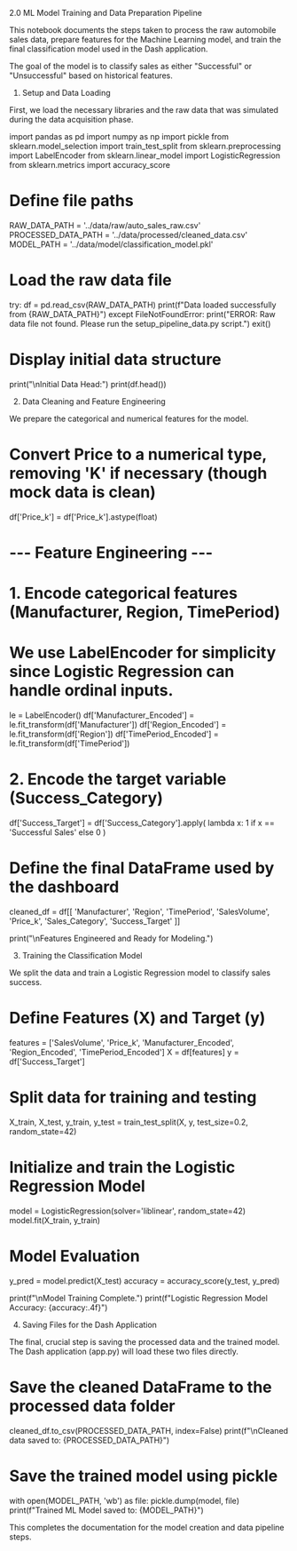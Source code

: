 2.0 ML Model Training and Data Preparation Pipeline

This notebook documents the steps taken to process the raw automobile sales data, prepare features for the Machine Learning model, and train the final classification model used in the Dash application.

The goal of the model is to classify sales as either "Successful" or "Unsuccessful" based on historical features.

1. Setup and Data Loading

First, we load the necessary libraries and the raw data that was simulated during the data acquisition phase.

import pandas as pd
import numpy as np
import pickle
from sklearn.model_selection import train_test_split
from sklearn.preprocessing import LabelEncoder
from sklearn.linear_model import LogisticRegression
from sklearn.metrics import accuracy_score

# Define file paths
RAW_DATA_PATH = '../data/raw/auto_sales_raw.csv'
PROCESSED_DATA_PATH = '../data/processed/cleaned_data.csv'
MODEL_PATH = '../data/model/classification_model.pkl'

# Load the raw data file
try:
    df = pd.read_csv(RAW_DATA_PATH)
    print(f"Data loaded successfully from {RAW_DATA_PATH}")
except FileNotFoundError:
    print("ERROR: Raw data file not found. Please run the setup_pipeline_data.py script.")
    exit()

# Display initial data structure
print("\nInitial Data Head:")
print(df.head())


2. Data Cleaning and Feature Engineering

We prepare the categorical and numerical features for the model.

# Convert Price to a numerical type, removing 'K' if necessary (though mock data is clean)
df['Price_k'] = df['Price_k'].astype(float)

# --- Feature Engineering ---
# 1. Encode categorical features (Manufacturer, Region, TimePeriod)
# We use LabelEncoder for simplicity since Logistic Regression can handle ordinal inputs.
le = LabelEncoder()
df['Manufacturer_Encoded'] = le.fit_transform(df['Manufacturer'])
df['Region_Encoded'] = le.fit_transform(df['Region'])
df['TimePeriod_Encoded'] = le.fit_transform(df['TimePeriod'])

# 2. Encode the target variable (Success_Category)
df['Success_Target'] = df['Success_Category'].apply(
    lambda x: 1 if x == 'Successful Sales' else 0
)

# Define the final DataFrame used by the dashboard
cleaned_df = df[[
    'Manufacturer', 'Region', 'TimePeriod', 'SalesVolume', 
    'Price_k', 'Sales_Category', 'Success_Target'
]]

print("\nFeatures Engineered and Ready for Modeling.")


3. Training the Classification Model

We split the data and train a Logistic Regression model to classify sales success.

# Define Features (X) and Target (y)
features = ['SalesVolume', 'Price_k', 'Manufacturer_Encoded', 'Region_Encoded', 'TimePeriod_Encoded']
X = df[features]
y = df['Success_Target']

# Split data for training and testing
X_train, X_test, y_train, y_test = train_test_split(X, y, test_size=0.2, random_state=42)

# Initialize and train the Logistic Regression Model
model = LogisticRegression(solver='liblinear', random_state=42)
model.fit(X_train, y_train)

# Model Evaluation
y_pred = model.predict(X_test)
accuracy = accuracy_score(y_test, y_pred)

print(f"\nModel Training Complete.")
print(f"Logistic Regression Model Accuracy: {accuracy:.4f}")


4. Saving Files for the Dash Application

The final, crucial step is saving the processed data and the trained model. The Dash application (app.py) will load these two files directly.

# Save the cleaned DataFrame to the processed data folder
cleaned_df.to_csv(PROCESSED_DATA_PATH, index=False)
print(f"\nCleaned data saved to: {PROCESSED_DATA_PATH}")

# Save the trained model using pickle
with open(MODEL_PATH, 'wb') as file:
    pickle.dump(model, file)
print(f"Trained ML Model saved to: {MODEL_PATH}")


This completes the documentation for the model creation and data pipeline steps.